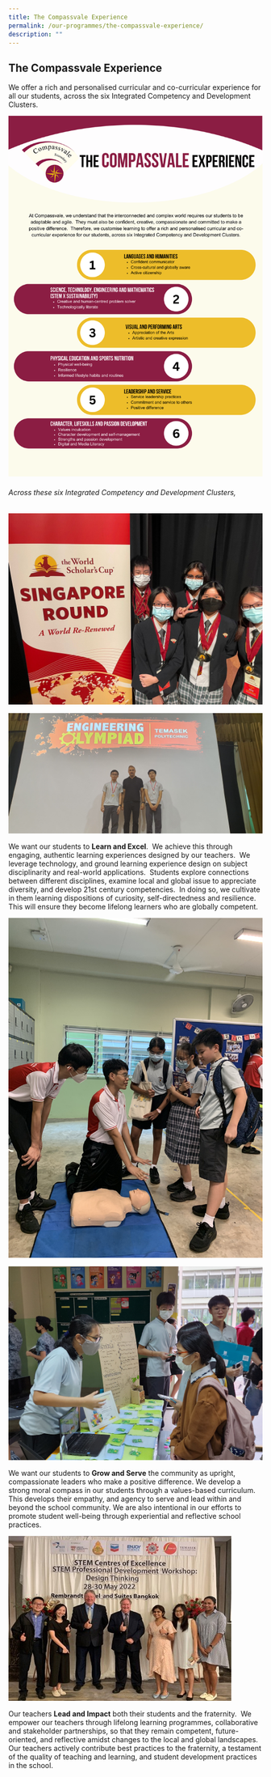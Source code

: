 ```yaml
---
title: The Compassvale Experience
permalink: /our-programmes/the-compassvale-experience/
description: ""
---
```

## **The Compassvale Experience**

We offer a rich and personalised curricular and co-curricular experience for all our students, across the six Integrated Competency and Development Clusters.

![](/images/The%20Compassvale%20Experience/the%20compassvale%20experience_18aug2023.png)

###### *Across these six Integrated Competency and Development Clusters,*

![](/images/The%20Compassvale%20Experience/row1_1_world%20scholars%20cup.jpg)

![](/images/The%20Compassvale%20Experience/temasek%20engineering%20olympiad_2023_compressed.jpg)

We want our students to **Learn and Excel**.  We achieve this through engaging, authentic learning experiences designed by our teachers.  We leverage technology, and ground learning experience design on subject disciplinarity and real-world applications.  Students explore connections between different disciplines, examine local and global issue to appreciate diversity, and develop 21st century competencies.  In doing so, we cultivate in them learning dispositions of curiosity, self-directedness and resilience.  This will ensure they become lifelong learners who are globally competent.

![](/images/The%20Compassvale%20Experience/student%20leaders1.JPG)

![](/images/The%20Compassvale%20Experience/student%20leaders2_cropped.jpg)

We want our students to **Grow and Serve** the community as upright, compassionate leaders who make a positive difference.  We develop a strong moral compass in our students through a values-based curriculum.  This develops their empathy, and agency to serve and lead within and beyond the school community.  We are also intentional in our efforts to promote student well-being through experiential and reflective school practices. 

![](/images/The%20Compassvale%20Experience/pg10_stem%20leaders%20pd%20workshop.jpg)

Our teachers **Lead and Impact** both their students and the fraternity.  We empower our teachers through lifelong learning programmes, collaborative and stakeholder partnerships, so that they remain competent, future-oriented, and reflective amidst changes to the local and global landscapes.  Our teachers actively contribute best practices to the fraternity, a testament of the quality of teaching and learning, and student development practices in the school.